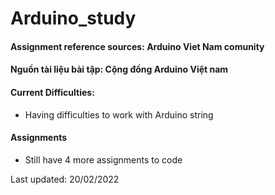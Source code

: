 # Arduino_study


#### Assignment reference sources: Arduino Viet Nam comunity
#### Nguồn tài liệu bài tập: Cộng đồng Arduino Việt nam

#### Current Difficulties:
- Having difficulties to work with Arduino string
#### Assignments
- Still have 4 more assignments to code 

Last updated: 20/02/2022


